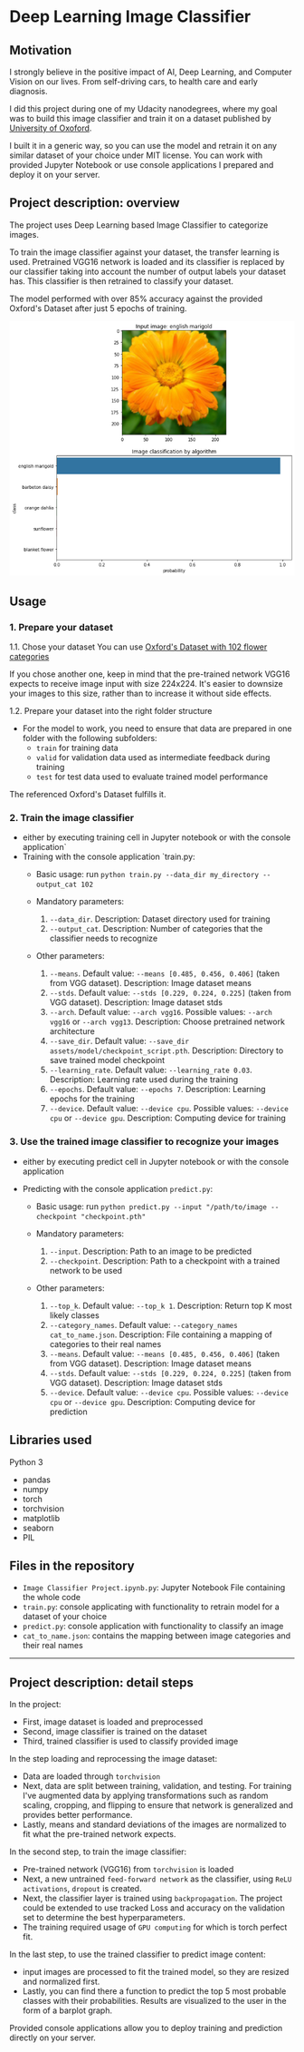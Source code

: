 # Deep Learning Image Classifier

## Motivation
I strongly believe in the positive impact of AI, Deep Learning, and Computer Vision on our lives. 
From self-driving cars, to health care and early diagnosis.

I did this project during one of my Udacity nanodegrees, where my goal was to build this image classifier and train it on a dataset published by [University of Oxoford](http://www.robots.ox.ac.uk/~vgg/data/flowers/102/index.html).

I built it in a generic way, so you can use the model and retrain it on any similar dataset of your choice under MIT license.
You can work with provided Jupyter Notebook or use console applications I prepared and deploy it on your server.

## Project description: overview

The project uses Deep Learning based Image Classifier to categorize images. 

To train the image classifier against your dataset, the transfer learning is used. 
Pretrained VGG16 network is loaded and its classifier is replaced by our classifier taking into account the number of output labels your dataset has. 
This classifier is then retrained to classify your dataset.

The model performed with over 85% accuracy against the provided Oxford's Dataset after just 5 epochs of training.  

![classification_sample](assets/classification_example.png)

## Usage

### 1. Prepare your dataset
1.1. Chose your dataset
You can use [Oxford's Dataset with 102 flower categories](http://www.robots.ox.ac.uk/~vgg/data/flowers/102/index.html)

If you chose another one, keep in mind that the pre-trained network VGG16 expects to receive image input with size 224x224. It's easier to downsize your images to this size, rather than to increase it without side effects. 

1.2. Prepare your dataset into the right folder structure
- For the model to work, you need to ensure that data are prepared in one folder with the following subfolders:
   - `train` for training data
   - `valid` for validation data used as intermediate feedback during training
   - `test` for test data used to evaluate trained model performance

The referenced Oxford's Dataset fulfills it.  

### 2. Train the image classifier
- either by executing training cell in Jupyter notebook or with the console application`
- Training with the console application `train.py:
   - Basic usage: run `python train.py --data_dir my_directory --output_cat 102`

   - Mandatory parameters:
      1. `--data_dir`. Description: Dataset directory used for training 
      2. `--output_cat`. Description: Number of categories that the classifier needs to recognize

    - Other parameters:
      1. `--means`. Default value: `--means [0.485, 0.456, 0.406]` (taken from VGG dataset). Description: Image dataset means  
      2. `--stds`. Default value: `--stds [0.229, 0.224, 0.225]` (taken from VGG dataset). Description: Image dataset stds  
      3. `--arch`. Default value: `--arch vgg16`. Possible values: `--arch vgg16` or `--arch vgg13`. Description: Choose pretrained network architecture
      4. `--save_dir`. Default value: `--save_dir assets/model/checkpoint_script.pth`. Description:  Directory to save trained model checkpoint 
      5. `--learning_rate`. Default value: `--learning_rate 0.03`. Description: Learning rate used during the training  
      6. `--epochs`. Default value: `--epochs 7`. Description: Learning epochs for the training 
      7. `--device`. Default value: `--device cpu`. Possible values: `--device cpu` or `--device gpu`. Description: Computing device for training

### 3. Use the trained image classifier to recognize your images
- either by executing predict cell in Jupyter notebook or with the console application 

- Predicting with the console application `predict.py`:
   - Basic usage: run `python predict.py --input "/path/to/image --checkpoint "checkpoint.pth"`

   - Mandatory parameters:
      1. `--input`. Description: Path to an image to be predicted 
      2. `--checkpoint`. Description: Path to a checkpoint with a trained network to be used

   - Other parameters:
      1. `--top_k`. Default value: `--top_k 1`. Description: Return top K most likely classes
      2. `--category_names`. Default value: `--category_names cat_to_name.json`. Description: File containing a mapping of categories to their real names
      3. `--means`. Default value: `--means [0.485, 0.456, 0.406]` (taken from VGG dataset). Description: Image dataset means 
      4. `--stds`. Default value: `--stds [0.229, 0.224, 0.225]` (taken from VGG dataset). Description: Image dataset stds 
      5. `--device`. Default value: `--device cpu`. Possible values: `--device cpu` or `--device gpu`. Description: Computing device for prediction

## Libraries used
Python 3
- pandas
- numpy
- torch
- torchvision
- matplotlib
- seaborn
- PIL

## Files in the repository
- `Image Classifier Project.ipynb.py`: Jupyter Notebook File containing the whole code
- `train.py`: console applicating with functionality to retrain model for a dataset of your choice
- `predict.py`: console application with functionality to classify an image
- `cat_to_name.json`: contains the mapping between image categories and their real names

___
## Project description: detail steps
In the project:
- First, image dataset is loaded and preprocessed
- Second, image classifier is trained on the dataset
- Third, trained classifier is used to classify provided image

In the step loading and reprocessing the image dataset:
- Data are loaded through `torchvision`
- Next, data are split between training, validation, and testing. For training I've augmented data by applying transformations such as random scaling, cropping, and flipping to ensure that network is generalized and provides better performance.
- Lastly, means and standard deviations of the images are normalized to fit what the pre-trained network expects.

In the second step, to train the image classifier:
- Pre-trained network (VGG16) from `torchvision` is loaded
- Next, a new untrained `feed-forward network` as the classifier, using `ReLU activations`, `dropout` is created.
- Next, the classifier layer is trained using `backpropagation`. The project could be extended to use tracked Loss and accuracy on the validation set to determine the best hyperparameters. 
- The training required usage of `GPU computing` for which is torch perfect fit.

In the last step, to use the trained classifier to predict image content:
- input images are processed to fit the trained model, so they are resized and normalized first.
- Lastly, you can find there a function to predict the top 5 most probable classes with their probabilities. Results are visualized to the user in the form of a barplot graph.

Provided console applications allow you to deploy training and prediction directly on your server.
